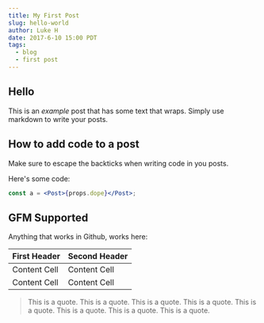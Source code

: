 ```yaml
---
title: My First Post
slug: hello-world
author: Luke H
date: 2017-6-10 15:00 PDT
tags:
  - blog
  - first post
---
```


## Hello
This is an _example_ post that has some text that wraps. Simply use markdown to write your posts.

## How to add code to a post
Make sure to escape the backticks when writing code in you posts.

Here's some code:
```jsx
const a = <Post>{props.dope}</Post>;
```

## GFM Supported
Anything that works in Github, works here:

| First Header  | Second Header |
| ------------- | ------------- |
| Content Cell  | Content Cell  |
| Content Cell  | Content Cell  |

> This is a quote. This is a quote. This is a quote. This is a quote. This is a quote. This is a quote. This is a quote. This is a quote.
